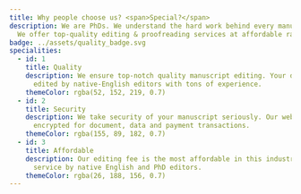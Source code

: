 ```yaml
---
title: Why people choose us? <span>Special?</span>
description: We are PhDs. We understand the hard work behind every manuscript.
  We offer top-quality editing & proofreading services at affordable rates.
badge: ../assets/quality_badge.svg
specialities:
  - id: 1
    title: Quality
    description: We ensure top-notch quality manuscript editing. Your documents are
      edited by native-English editors with tons of experience.
    themeColor: rgba(52, 152, 219, 0.7)
  - id: 2
    title: Security
    description: We take security of your manuscript seriously. Our website is
      encrypted for document, data and payment transactions.
    themeColor: rgba(155, 89, 182, 0.7)
  - id: 3
    title: Affordable
    description: Our editing fee is the most affordable in this industry for the
      service by native English and PhD editors.
    themeColor: rgba(26, 188, 156, 0.7)
---
```

